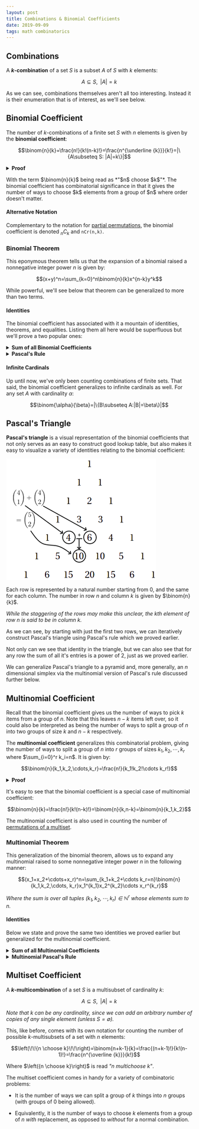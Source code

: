 ```yaml
---
layout: post
title: Combinations & Binomial Coefficients
date: 2019-09-09
tags: math combinatorics
---
```

## Combinations
A **$k$-combination** of a set $S$ is a subset $A$ of $S$ with $k$ elements:

$$A\subseteq S,\,\,\,|A|=k$$

As we can see, combinations themselves aren't all too interesting. Instead it is their enumeration that is of interest, as we'll see below.

<!--more-->

## Binomial Coefficient
The number of $k$-combinations of a finite set $S$ with $n$ elements is given by the **binomial coefficient**:

$$\binom{n}{k}=\frac{n!}{k!(n-k)!}=\frac{n^{\underline {k}}}{k!}=|\{A\subseteq S: |A|=k\}|$$

<details>
<summary><strong>Proof</strong></summary>
Note that the number of ways we can arrange $k$ elements from $n$ is given by <a href="the-basic-principle-of-counting">the principle of counting</a>:

$$n(n-1)(n-2)\cdots3\cdot2\cdot1=n^{\underline {k}}$$

However, this count is of all $k!$ <a href="/permutations">permutations</a> of each set of $k$ elements. So, to get the count of distinct sets of $k$ elements, we simply divide by $k!$:

$$\binom{n}{k}=\frac{n^{\underline {k}}}{k!}$$

</details>
<p></p>
With the term $\binom{n}{k}$ being read as *"$n$ choose $k$"*. The binomial coefficient has combinatorial significance in that it gives the number of ways to choose $k$ elements from a group of $n$ where order doesn't matter.

#### Alternative Notation
Complementary to the notation for [partial permutations](/permutations#partial-permutations), the binomial coefficient is denoted $_nC_k$ and `nCr(n,k)`.

### Binomial Theorem
This eponymous theorem tells us that the expansion of a binomial raised a nonnegative integer power $n$ is given by:

$$(x+y)^n=\sum_{k=0}^n\binom{n}{k}x^{n-k}y^k$$

While powerful, we'll see below that theorem can be generalized to more than two terms.

#### Identities
The binomial coefficient has associated with it a mountain of identities, theorems, and equalities. Listing them all here would be superfluous but we'll prove a two popular ones:

<details>
<summary><strong>Sum of all Binomial Coefficients</strong></summary>
The sum of all binomial coefficients for a given $n$ is:

$$\sum_{k=0}^n\binom{n}{k}=2^n$$

We can prove this via binomial theorem with $x=y=1$:

$$\sum_{k=0}^n\binom{n}{k}1^{n-k}1^k=(1+1)^n=2^n$$

This identity becomes even clearer when we recall that $\binom{n}{k}$ gives the number of $k$ sized subsets of a set $S$ with $n$ elements. And so summing the number of subsets from $0$ to $n$ gives us the number of all subsets of an $n$ element set, or the size of its power set:

$$|\mathcal{P}(S)|=2^n$$

</details>

<details>
<summary><strong>Pascal's Rule</strong></summary>
Pascal's rule is the following recurrence relation:

$$\binom{n-1}{k}+\binom{n-1}{k-1}=\binom{n}{k}$$

We can prove this via the following chain of equalities:

$$\begin{align*}
\binom{n-1}{k}+\binom{n-1}{k-1}&=\frac{(n-1)!}{k!(n-k-1)!}+\frac{(n-1)!}{(k-1)!(n-1-k+1)!}\tag{def. of binomial coefficient}\\
&=(n-1)!\left(\frac{1}{k!(n-k-1)!}+\frac{1}{(k-1)!(n-k)!}\right)\tag{algebra}\\
&=(n-1)!\left(\frac{n-k}{k!(n-k)!}+\frac{k}{k!(n-k)!}\right)\tag{$(n+1)!=(n+1)\cdot n!$}\\
&=(n-1)!\left(\frac{n}{k!(n-k)!}\right)\tag{algebra}\\
&=\frac{n!}{k!(n-k)!}=\binom{n}{k}\tag{def. of binomial coefficient}

\end{align*}$$

Note an alternate form of this identity can be found by increasing both $n$ and $k$ by $1$:

$$\binom{n}{k+1}+\binom{n}{k}=\binom{n+1}{k+1}$$

As we'll see in the next section, this identity provides the basis for a particularly interesting visualization of the binomial coefficient.
</details>

#### Infinite Cardinals
Up until now, we've only been counting combinations of finite sets. That said, the binomial coefficient generalizes to infinite cardinals as well. For any set $A$ with cardinality $\alpha$:

$$\binom{\alpha}{\beta}=|\{B\subseteq A:|B|=\beta\}|$$

## Pascal's Triangle
**Pascal's triangle** is a visual representation of the binomial coefficients that not only serves as an easy to construct good lookup table, but also makes it easy to visualize a variety of identities relating to the binomial coefficient:

![pascal](/assets/math/pascals-rule.png?style=centerme)

Each row is represented by a natural number starting from $0$, and the same for each column. The number in row $n$ and column $k$ is given by $\binom{n}{k}$.

*While the staggering of the rows may make this unclear, the $k$th element of row $n$ is said to be in column $k$.*

As we can see, by starting with just the first two rows, we can iteratively construct Pascal's triangle using Pascal's rule which we proved earlier.

Not only can we see that identity in the triangle, but we can also see that for any row the sum of all it's entries is a power of $2$, just as we proved earlier.

We can generalize Pascal's triangle to a pyramid and, more generally, an $n$ dimensional simplex via the multinomial version of Pascal's rule discussed further below.

## Multinomial Coefficient
Recall that the binomial coefficient gives us the number of ways to pick $k$ items from a group of $n$. Note that this leaves $n-k$ items left over, so it could also be interpreted as being the number of ways to split a group of $n$ into two groups of size $k$ and $n-k$ respectively.

The **multinomial coefficient** generalizes this combinatorial problem, giving the number of ways to split a group of $n$ into $r$ groups of sizes $k_1,k_2,\cdots,k_r$ where $\sum_{i=0}^r k_i=n$. It is given by:

$$\binom{n}{k_1,k_2,\cdots,k_r}=\frac{n!}{k_1!k_2!\cdots k_r!}$$

<details>
<summary><strong>Proof</strong></summary>
We have $n$ choose $k_1$ combinations for the first group, $n-k_1$ choose $k_2$ for the second, and so on. The principle of counting tells us then that the number is:

$$\binom{n}{k_1}\binom{n-k_1}{k_2}\cdots\binom{n-k_1-k_2-\cdots k_{r-1}}{k_r}$$

This gives us a sort of telescoping product where we can cancel out the previous denominator with the next numerator leaving us with:

$\require{cancel}$

$$\frac{n!}{k_1!\cancel{(n-k_1)!}}\frac{\cancel{(n-k_1)!}}{k_2!\cancel{(n-k_1-k_2)!}}\cdots\frac{\cancel{(n-k_1-\cdots-k_{r-1})!}}{0!k_r!}=\frac{n!}{k_1!k_2!\cdots k_r!}$$

</details>
<p></p>
It's easy to see that the binomial coefficient is a special case of multinomial coefficient:

$$\binom{n}{k}=\frac{n!}{k!(n-k)!}=\binom{n}{k,n-k}=\binom{n}{k_1,k_2}$$

The multinomial coefficient is also used in counting the number of [permutations of a multiset](/permutations#multiset-permutations).

### Multinomial Theorem
This generalization of the binomial theorem, allows us to expand any multinomial raised to some nonnegative integer power $n$ in the following manner:

$$(x_1+x_2+\cdots+x_r)^n=\sum_{k_1+k_2+\cdots k_r=n}\binom{n}{k_1,k_2,\cdots, k_r}x_1^{k_1}x_2^{k_2}\cdots x_r^{k_r}$$

*Where the sum is over all tuples $(k_1,k_2,\cdots,k_r)\in\mathbb{N}^r$ whose elements sum to $n$.*

#### Identities
Below we state and prove the same two identities we proved earlier but generalized for the multinomial coefficient.

<details>
<summary><strong>Sum of all Multinomial Coefficients</strong></summary>
The sum of all multinomial coefficients with $r$ terms for a given $n$ is:

$$\sum_{k_1+k_2+\cdots k_r=n}\binom{n}{k_1,k_2,\cdots,k_r}=r^n$$

Analogous to the binomial case, we can prove this via multinomial theorem with $x_i=1$ for all $i\in[0..r]$:

$$\sum_{k_1+k_2+\cdots k_r=n}\binom{n}{k_1,k_2,\cdots, k_r}1^{k_1}1^{k_2}\cdots 1^{k_r}=(1+1+\cdots+1)^n=r^n$$
</details>

<details>
<summary><strong>Multinomial Pascal's Rule</strong></summary>
$$\begin{gather*}
\binom{n-1}{k_1-1,k_2,\cdots,k_r}+\binom{n-1}{k_1,k_2-1,\cdots,k_r}+\cdots+\binom{n-1}{k_1,k_2,\cdots,k_r-1}
\\=\binom{n}{k_1,k_2,\cdots,k_r}
\end{gather*}$$

We can prove this in a similar way as before:

$$\begin{align*}
&\phantom{=}\binom{n-1}{k_1-1,k_2,\cdots,k_r}+\binom{n-1}{k_1,k_2-1,\cdots,k_r}+\cdots+\binom{n-1}{k_1,k_2,\cdots,k_r-1}\\
&=\frac{(n-1)!}{(k_1-1)!k_2!\cdots k_r!}+\frac{(n-1)!}{k_1!(k_2+1)!\cdots k_r!}+\cdots+\frac{(n-1)!}{k_1!k_2!\cdots (k_r-1)!}\\
&=(n-1)!\left(\frac{1}{(k_1-1)!k_2!\cdots k_r!}+\frac{1}{k_1!(k_2-1)!\cdots k_r!}+\cdots+\frac{1}{k_1!k_2!\cdots (k_r-1)!}\right)\\
&=(n-1)!\left(\frac{k_1}{k_1!k_2!\cdots k_r!}+\frac{k_2}{k_1!k_2!\cdots k_r!}+\cdots+\frac{k_r}{k_1!k_2!\cdots k_r!}\right)\\
&=(n-1)!\left(\frac{k_1+k_2+\cdots+k_r}{k_1!k_2!\cdots k_r!}\right)=(n-1)!\left(\frac{n}{k_1!k_2!\cdots k_r!}\right)\\
&=\frac{n!}{k_1!k_2!\cdots k_r!}=\binom{n}{k_1,k_2,\cdots,k_r}
\end{align*}$$

Using the multinomial coefficient and the recurrence relation above, we can create Pascal's pyramid for trinomials or, more generally, Pascal's simplex for some arbitrary number of dimensions.
</details>

## Multiset Coefficient
A **$k$-multicombination** of a set $S$ is a multisubset of cardinality $k$:

$$A\subseteq S,\,\,\,|A|=k$$

*Note that $k$ can be any cardinality, since we can add an arbitrary number of copies of any single element (unless $S=\emptyset$).*

This, like before, comes with its own notation for counting the number of possible $k$-multisubsets of a set with $n$ elements:

$$\left(\!\!{n \choose k}\!\!\right)=\binom{n+k-1}{k}=\frac{(n+k-1)!}{k!(n-1)!}=\frac{n^{\overline {k}}}{k!}$$

Where $\left({n \choose k}\right)$ is read *"$n$ multichoose $k$"*.

The multiset coefficient comes in handy for a variety of combinatoric problems:

- It is the number of ways we can split a group of $k$ things into $n$ groups (with groups of $0$ being allowed).

- Equivalently, it is the number of ways to choose $k$ elements from a group of $n$ *with* replacement, as opposed to *without* for a normal combination.

<!-- https://en.wikipedia.org/wiki/Stars_and_bars_(combinatorics) -->

<!-- Just like with the normal binomial coefficient, a variety of identities can be proved with the multiset coefficient, such as the multiset version of Pascal's rule. We'll shelve the exploration of said identities however. -->